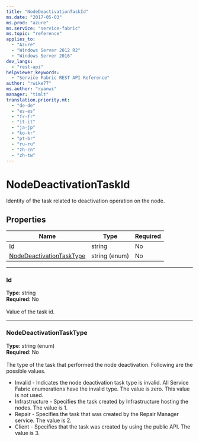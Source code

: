 ```yaml
---
title: "NodeDeactivationTaskId"
ms.date: "2017-05-03"
ms.prod: "azure"
ms.service: "service-fabric"
ms.topic: "reference"
applies_to: 
  - "Azure"
  - "Windows Server 2012 R2"
  - "Windows Server 2016"
dev_langs: 
  - "rest-api"
helpviewer_keywords: 
  - "Service Fabric REST API Reference"
author: "rwike77"
ms.author: "ryanwi"
manager: "timlt"
translation.priority.mt: 
  - "de-de"
  - "es-es"
  - "fr-fr"
  - "it-it"
  - "ja-jp"
  - "ko-kr"
  - "pt-br"
  - "ru-ru"
  - "zh-cn"
  - "zh-tw"
---
```

# NodeDeactivationTaskId

Identity of the task related to deactivation operation on the node.

## Properties
| Name | Type | Required |
| --- | --- | --- |
| [Id](#id) | string | No |
| [NodeDeactivationTaskType](#nodedeactivationtasktype) | string (enum) | No |

____
### Id
__Type__: string <br/>
__Required__: No<br/>
<br/>
Value of the task id.

____
### NodeDeactivationTaskType
__Type__: string (enum) <br/>
__Required__: No<br/>
<br/>
The type of the task that performed the node deactivation. Following are the possible values.

  - Invalid - Indicates the node deactivation task type is invalid. All Service Fabric enumerations have the invalid type. The value is zero. This value is not used.
  - Infrastructure - Specifies the task created by Infrastructure hosting the nodes. The value is 1.
  - Repair - Specifies the task that was created by the Repair Manager service. The value is 2.
  - Client - Specifies that the task was created by using the public API. The value is 3.


